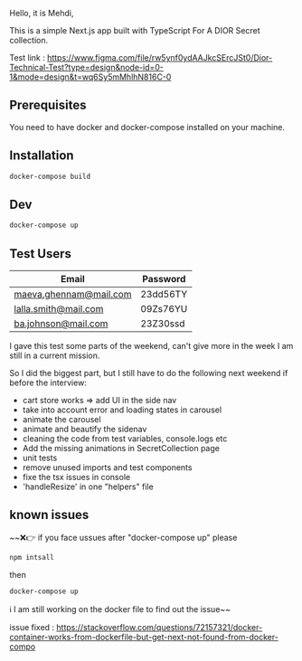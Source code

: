 Hello, it is Mehdi,

This is a simple Next.js app built with TypeScript For A DIOR Secret collection.

Test link : https://www.figma.com/file/rw5ynf0ydAAJkcSErcJSt0/Dior-Technical-Test?type=design&node-id=0-1&mode=design&t=wq6Sy5mMhlhN816C-0

## Prerequisites

You need to have docker and docker-compose installed on your machine.

## Installation

```zsh
docker-compose build
```

## Dev

```zsh
docker-compose up
```

## Test Users

| Email                  | Password |
| ---------------------- | -------- |
| maeva.ghennam@mail.com | 23dd56TY |
| lalla.smith@mail.com   | 09Zs76YU |
| ba.johnson@mail.com    | 23Z30ssd |

<!--👉  reste à faire  -->

I gave this test some parts of the weekend, can't give more in the week I am still in a current mission.

So I did the biggest part, but I still have to do the following next weekend if before the interview:

- cart store works => add UI in the side nav
- take into account error and loading states in carousel
- animate the carousel
- animate and beautify the sidenav
- cleaning the code from test variables, console.logs etc
- Add the missing animations in SecretCollection page
- unit tests
- remove unused imports and test components
- fixe the tsx issues in console
- 'handleResize' in one "helpers" file
<!-- -------------------------- -->

## known issues

~~❌👉 if you face ussues after "docker-compose up" please

```zsh
npm intsall
```

then

```zsh
docker-compose up
```

ℹ️ I am still working on the docker file to find out the issue~~

issue fixed : https://stackoverflow.com/questions/72157321/docker-container-works-from-dockerfile-but-get-next-not-found-from-docker-compo
